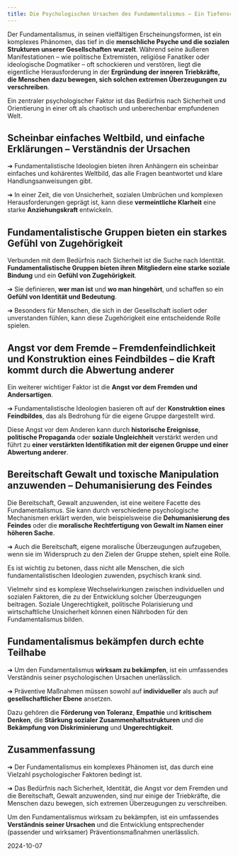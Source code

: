 ```yaml
---
title: Die Psychologischen Ursachen des Fundamentalismus – Ein Tiefenschnitt
---
```

Der Fundamentalismus, in seinen vielfältigen Erscheinungsformen, ist ein komplexes Phänomen, das tief in die **menschliche Psyche und die sozialen Strukturen unserer Gesellschaften wurzelt**. Während seine äußeren Manifestationen – wie politische Extremisten, religiöse Fanatiker oder ideologische Dogmatiker – oft schockieren und verstören, liegt die eigentliche Herausforderung in der **Ergründung der inneren Triebkräfte, die Menschen dazu bewegen, sich solchen extremen Überzeugungen zu verschreiben**.

Ein zentraler psychologischer Faktor ist das Bedürfnis nach Sicherheit und Orientierung in einer oft als chaotisch und unberechenbar empfundenen Welt. 

## Scheinbar einfaches Weltbild, und einfache Erklärungen – Verständnis der Ursachen

➔ Fundamentalistische Ideologien bieten ihren Anhängern ein scheinbar einfaches und kohärentes Weltbild, das alle Fragen beantwortet und klare Handlungsanweisungen gibt. 

➔ In einer Zeit, die von Unsicherheit, sozialen Umbrüchen und komplexen Herausforderungen geprägt ist, kann diese **vermeintliche Klarheit** eine starke **Anziehungskraft** entwickeln.

## Fundamentalistische Gruppen bieten ein starkes Gefühl von Zugehörigkeit

Verbunden mit dem Bedürfnis nach Sicherheit ist die Suche nach Identität. **Fundamentalistische Gruppen bieten ihren Mitgliedern eine starke soziale Bindung** und ein **Gefühl von Zugehörigkeit**. 

➔ Sie definieren, **wer man ist** und **wo man hingehört**, und schaffen so ein **Gefühl von Identität und Bedeutung**. 

➔ Besonders für Menschen, die sich in der Gesellschaft isoliert oder unverstanden fühlen, kann diese Zugehörigkeit eine entscheidende Rolle spielen.

## Angst vor dem Fremde – Fremdenfeindlichkeit und Konstruktion eines Feindbildes – die Kraft kommt durch die Abwertung anderer

Ein weiterer wichtiger Faktor ist die **Angst vor dem Fremden und Andersartigen**. 

➔ Fundamentalistische Ideologien basieren oft auf der **Konstruktion eines Feindbildes**, das als Bedrohung für die eigene Gruppe dargestellt wird. 

Diese Angst vor dem Anderen kann durch **historische Ereignisse**, **politische Propaganda** oder **soziale Ungleichheit** verstärkt werden und führt zu **einer verstärkten Identifikation mit der eigenen Gruppe und einer Abwertung anderer**.

## Bereitschaft Gewalt und toxische Manipulation anzuwenden – Dehumanisierung des Feindes

Die Bereitschaft, Gewalt anzuwenden, ist eine weitere Facette des Fundamentalismus. Sie kann durch verschiedene psychologische Mechanismen erklärt werden, wie beispielsweise die **Dehumanisierung des Feindes** oder die **moralische Rechtfertigung von Gewalt im Namen einer höheren Sache**. 

➔ Auch die Bereitschaft, eigene moralische Überzeugungen aufzugeben, wenn sie im Widerspruch zu den Zielen der Gruppe stehen, spielt eine Rolle.

Es ist wichtig zu betonen, dass nicht alle Menschen, die sich fundamentalistischen Ideologien zuwenden, psychisch krank sind. 

Vielmehr sind es komplexe Wechselwirkungen zwischen individuellen und sozialen Faktoren, die zu der Entwicklung solcher Überzeugungen beitragen. Soziale Ungerechtigkeit, politische Polarisierung und wirtschaftliche Unsicherheit können einen Nährboden für den Fundamentalismus bilden.

## Fundamentalismus bekämpfen durch echte Teilhabe

➔ Um den Fundamentalismus **wirksam zu bekämpfen**, ist ein umfassendes Verständnis seiner psychologischen Ursachen unerlässlich. 

➔ Präventive Maßnahmen müssen sowohl auf **individueller** als auch auf **gesellschaftlicher Ebene** ansetzen. 

Dazu gehören die **Förderung von Toleranz**, **Empathie** und **kritischem Denken**, die **Stärkung sozialer Zusammenhaltsstrukturen** und die **Bekämpfung von Diskriminierung** und **Ungerechtigkeit**.

## Zusammenfassung 

➔ Der Fundamentalismus ein komplexes Phänomen ist, das durch eine Vielzahl psychologischer Faktoren bedingt ist. 

➔ Das Bedürfnis nach Sicherheit, Identität, die Angst vor dem Fremden und die Bereitschaft, Gewalt anzuwenden, sind nur einige der Triebkräfte, die Menschen dazu bewegen, sich extremen Überzeugungen zu verschreiben. 

Um den Fundamentalismus wirksam zu bekämpfen, ist ein umfassendes **Verständnis seiner Ursachen** und die Entwicklung entsprechender (passender und wirksamer) Präventionsmaßnahmen unerlässlich.

2024-10-07


